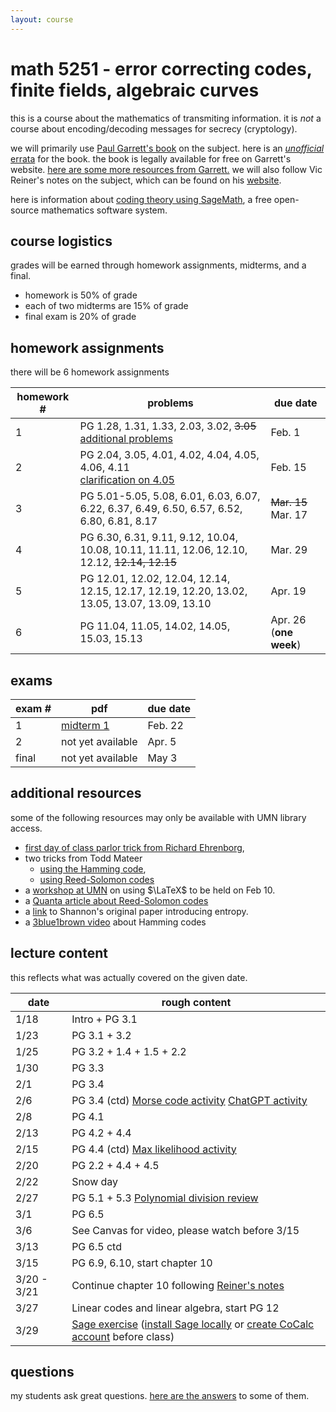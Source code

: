 ```yaml
---
layout: course
---
```


# math 5251 - error correcting codes, finite fields, algebraic curves

this is a course about the mathematics of transmiting information.
it is *not* a course about encoding/decoding messages for secrecy (cryptology).

we will primarily use [Paul Garrett's book](https://www-users.cse.umn.edu/~garrett/coding/CodingNotes.pdf) on the subject.
here is an [*unofficial* errata](https://trevorkarn.github.io/assets/5251/pgerrata.pdf) for the book.
the book is legally available for free on Garrett's website. [here are some more resources from Garrett.](https://www-users.cse.umn.edu/~garrett/coding/)
we will also follow Vic Reiner's notes on the subject, which can be found on his
[website](https://www-users.cse.umn.edu/~reiner/Classes/5251_Fall2021_syllabus.html). 

here is information about [coding theory using SageMath](https://doc.sagemath.org/html/en/reference/coding/index.html), a free open-source mathematics software system.

## course logistics

grades will be earned through homework assignments, midterms, and a final.

- homework is 50% of grade
- each of two midterms are 15% of grade
- final exam is 20% of grade

## homework assignments

there will be 6 homework assignments

| homework #      | problems                                     | due date |
| --------------- | -------------------------------------------- | -------- |
| 1               | PG 1.28, 1.31, 1.33, 2.03, 3.02, ~~3.05~~ <br>[additional problems](https://trevorkarn.github.io/assets/5251/hwk1-extra-prob.pdf)  | Feb. 1   |
| 2               | PG 2.04, 3.05, 4.01, 4.02, 4.04, 4.05, 4.06, 4.11 <br>[clarification on 4.05](/assets/5251/hwk2.pdf)| Feb. 15  |
| 3               | PG 5.01-5.05, 5.08, 6.01, 6.03, 6.07, 6.22, 6.37, 6.49, 6.50, 6.57, 6.52, 6.80, 6.81, 8.17 | ~~Mar. 15~~ Mar. 17|
| 4               | PG 6.30, 6.31, 9.11, 9.12, 10.04, 10.08, 10.11, 11.11, 12.06, 12.10, 12.12, ~~12.14, 12.15~~ | Mar. 29 |
| 5               | PG 12.01, 12.02, 12.04, 12.14, 12.15, 12.17, 12.19, 12.20, 13.02, 13.05, 13.07, 13.09, 13.10 | Apr. 19  |
| 6               | PG 11.04, 11.05, 14.02, 14.05, 15.03, 15.13 | Apr. 26 (**one week**) |

## exams

| exam #       | pdf                | due date |
| --------------- | -----------------  | -------  |
| 1               | [midterm 1](/assets/5251/mt1.pdf)  | Feb. 22  |
| 2               | not yet available  | Apr. 5  |
| final           | not yet available  | May  3  |

## additional resources

some of the following resources may only be available with UMN library access.

- [first day of class parlor trick from Richard Ehrenborg](https://www.ms.uky.edu/~jrge/Papers/Hamming.pdf), 
- two tricks from Todd Mateer
    * [using the Hamming code](https://www.tandfonline.com/doi/abs/10.4169/mathhorizons.21.2.9), 
    * [using Reed-Solomon codes](https://www-jstor-org.ezp1.lib.umn.edu/stable/10.4169/math.mag.87.2.125?searchText=Math+Horizons,+special+issue+on+Codes,+Cryptography+and+National+Security,)
- a [workshop at UMN](https://www.eventbrite.com/e/software-carpentry-introduction-to-latex-umn-tickets-495379682967) on using $\LaTeX$ to be held on Feb 10.
- a [Quanta article about Reed-Solomon codes](https://www.quantamagazine.org/the-basic-algebra-behind-secret-codes-and-space-communication-20230123/)
- a [link](https://people.math.harvard.edu/~ctm/home/text/others/shannon/entropy/entropy.pdf) to Shannon's original paper introducing entropy. 
- a [3blue1brown video](https://www.youtube.com/watch?v=X8jsijhllIA) about Hamming codes

## lecture content

this reflects what was actually covered on the given date. 

| date  | rough content          |
| ----- | ------------           |
| 1/18  | Intro + PG 3.1         |
| 1/23  | PG 3.1 + 3.2           |
| 1/25  | PG 3.2 + 1.4 + 1.5 + 2.2    |
| 1/30  | PG 3.3                 |
| 2/1   | PG 3.4            |
| 2/6   | PG 3.4 (ctd)  [Morse code activity](/assets/5251/morse.pdf) [ChatGPT activity](/assets/5251/gpt.pdf)|
| 2/8   | PG 4.1        |
| 2/13  | PG 4.2 + 4.4        |
| 2/15  | PG 4.4 (ctd) [Max likelihood activity](/assets/5251/max-likelihood.pdf)     |
| 2/20  | PG 2.2 + 4.4 + 4.5 |
| 2/22  | Snow day |
| 2/27  | PG 5.1 + 5.3 [Polynomial division review](https://www.mathsisfun.com/algebra/polynomials-division-long.html) |
| 3/1   | PG 6.5 |
| 3/6   | See Canvas for video, please watch before 3/15 |
| 3/13  | PG 6.5 ctd |
| 3/15  | PG 6.9, 6.10, start chapter 10   |
| 3/20 - 3/21 | Continue chapter 10 following [Reiner's notes](https://www-users.cse.umn.edu/~reiner/Classes/Math5251_10_PolynomialsEulerFermat.pdf)|
| 3/27  | Linear codes and linear algebra, start PG 12 |
| 3/29  | [Sage exercise](https://doc.sagemath.org/html/en/thematic_tutorials/coding_theory.html) ([install Sage locally](https://doc.sagemath.org/html/en/installation/) or [create CoCalc account](https://cocalc.com/auth/sign-up) before class) |

## questions

my students ask great questions. [here are the answers](/assets/5251/answers.pdf) to some of them.
